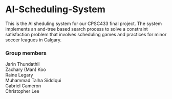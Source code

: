 # AI-Scheduling-System
This is the AI sheduling system for our CPSC433 final project. The system implements an and-tree based search process to solve a constraint satisfaction problem that involves scheduling games and practices for minor soccer leagues in Calgary.

### Group members
Jarin Thundathil  
Zachary (Man) Koo  
Raine Legary  
Muhammad Talha Siddiqui  
Gabriel Cameron  
Christopher Lee
